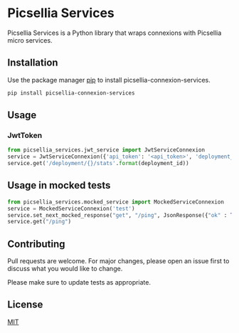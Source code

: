# Picsellia Services

Picsellia Services is a Python library that wraps connexions with Picsellia micro services.

## Installation

Use the package manager [pip](https://pip.pypa.io/en/stable/) to install picsellia-connexion-services.

```bash
pip install picsellia-connexion-services
```

## Usage
### JwtToken
```python
from picsellia_services.jwt_service import JwtServiceConnexion
service = JwtServiceConnexion({'api_token': '<api_token>', 'deployment_id': '<deployment_id>'}, 'localhost:8000')
service.get('/deployment/{}/stats'.format(deployment_id))
```

## Usage in mocked tests

```python
from picsellia_services.mocked_service import MockedServiceConnexion
service = MockedServiceConnexion('test')
service.set_next_mocked_response("get", "/ping", JsonResponse({"ok" : True}, status=status.HTTP_200_OK))
service.get("/ping")
```

## Contributing
Pull requests are welcome. For major changes, please open an issue first to discuss what you would like to change.

Please make sure to update tests as appropriate.

## License
[MIT](https://choosealicense.com/licenses/mit/)